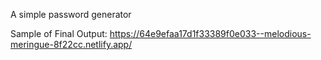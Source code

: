 A simple password generator

Sample of Final Output: https://64e9efaa17d1f33389f0e033--melodious-meringue-8f22cc.netlify.app/
